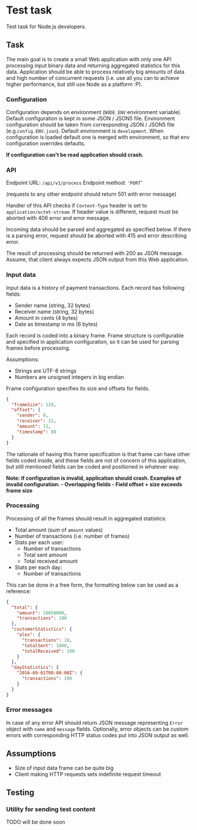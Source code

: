 # Test task

Test task for Node.js developers.

## Task

The main goal is to create a small Web application with only one API processing
input binary data and returning aggregated statistics for this data. Application
should be able to process relatively big amounts of data and high number of
concurrent requests (i.e. use all you can to achieve higher performance, but
still use Node as a platform :P).

### Configuration

Configuration depends on environment (`NODE_ENV` environment variable). Default
configuration is kept in some JSON / JSON5 file. Environment configuration
should be taken from corresponding JSON / JSON5 file (e.g.`config.ENV.json`).
Default environment is `development`. When configuration is loaded default one
is merged with environment, so that env configuration overrides defaults.

<strong>
If configuration can't be read application should crash.
</strong>

### API

Endpoint URL: `/api/v1/process`
Endpoint method: `'PORT`'

(requests to any other endpoint should return 501 with error message)

Handler of this API checks if `Content-Type` header is set to
`application/octet-stream`. If header value is different, request must be
aborted with 406 error and error message.

Incoming data should be parsed and aggregated as specified below. If there is
a parsing error, request should be aborted with 415 and error describing error.

The result of processing should be returned with 200 as JSON message. Assume,
that client always expects JSON output from this Web application.

### Input data

Input data is a history of payment transactions. Each record has following
fields:

- Sender name (string, 32 bytes)
- Receiver name (string, 32 bytes)
- Amount in cents (4 bytes)
- Date as timestamp in ms (6 bytes)

Each record is coded into a binary frame. Frame structure is configurable and
specified in application configuration, so it can be used for parsing frames
before processing.

Assumptions:
- Strings are UTF-8 strings
- Numbers are unsigned integers in big endian

Frame configuration specifies its size and offsets for fields.

```json
{
  "frameSize": 128,
  "offset": {
    "sender": 0,
    "receiver": 32,
    "amount": 72,
    "timestamp": 80
  }
}
```

The rationale of having this frame specification is that frame can have other
fields coded inside, and these fields are not of concern of this application,
but still mentioned fields can be coded and positioned in whatever way.

<strong>
Note: if configuration is invalid, application should crash. Examples of
invalid configuration:
- Overlapping fields
- Field offset + size exceeds frame size
</strong>

### Processing

Processing of all the frames should result in aggregated statistics:

- Total amount (sum of `amount` values)
- Number of transactions (i.e. number of frames)
- Stats per each user:
    - Number of transactions
    - Total sent amount
    - Total received amount
- Stats per each day:
    - Number of transactions

This can be done in a free form, the formatting below can be used as a
reference:

```json
{
  "total": {
    "amount": 10050000,
    "transactions": 100
  },
  "customerStatistics": {
    "alex": {
      "transactions": 10,
      "totalSent": 1000,
      "totalReceived": 100
    }
  },
  "dayStatistics": {
    "2016-09-01T00:00:00Z": {
      "transactions": 100
    }
  }
}
```

### Error messages

In case of any error API should return JSON message representing `Error` object
with `name` and `message` fields. Optionally, error objects can be custom errors
with corresponding HTTP status codes put into JSON output as well.

## Assumptions

- Size of input data frame can be quite big
- Client making HTTP requests sets indefinite request timeout

## Testing

### Utility for sending test content

TODO will be done soon
